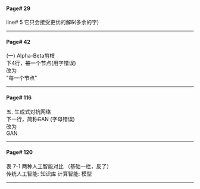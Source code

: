 #### Page# 29
line# 5
它只会接受更优的解~~5~~(多余的字)   
  
___

#### Page# 42
(一) Alpha-Beta剪枝  
下4行，~~被~~一个节点(用字错误)   
改为     
"每一个节点"   
___

#### Page# 116
五. 生成式对抗网络  
下一行，简称~~C~~AN (字母错误)   
改为     
GAN   
___


#### Page# 120
表 7-1 两种人工智能对比 （基础一栏，反了）   
传统人工智能: 知识库
计算智能: 模型
   
___
